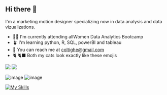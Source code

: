 ## Hi there 👋

I'm a marketing motion designer specializing now in data analysis and data vizualizations.

- 👩‍💻 I'm currently attending allWomen Data Analytics Bootcamp
- 🪴 I'm learning python, R, SQL, powerBI and tableau
- 💌 You can reach me at coltighe@gmail.com
- 🐈 :black_cat: Both my cats look exactly like these emojis

<img src="https://img.shields.io/badge/Tableau-E97627?style=for-the-badge&logo=Tableau&logoColor=white](https://img.shields.io/badge/Google%20Analytics-E37400?style=for-the-badge&logo=google%20analytics&logoColor=white" />

<img src="https://img.shields.io/badge/Tableau-E97627?style=for-the-badge&logo=Tableau&logoColor=white"/>

![image]({[https://img.shields.io/badge/Tableau-E97627?style=for-the-badge&logo=Tableau&logoColor=white](https://img.shields.io/badge/Google%20Analytics-E37400?style=for-the-badge&logo=google%20analytics&logoColor=white)})
![image]({https://img.shields.io/badge/Tableau-E97627?style=for-the-badge&logo=Tableau&logoColor=white})

[![My Skills](https://skillicons.dev/icons?i=pycharm,figma,ae,ps,sqlite)](https://skillicons.dev)

<!--

**colleentie/colleentie** is a ✨ _special_ ✨ repository because its `README.md` (this file) appears on your GitHub profile.

Here are some ideas to get you started:

- 🔭 I’m currently working on ...
- 🌱 I’m currently learning ...
- 👯 I’m looking to collaborate on ...
- 🤔 I’m looking for help with ...
- 💬 Ask me about ...
- 📫 How to reach me: ...
- 😄 Pronouns: ...
- ⚡ Fun fact: ...
-->

